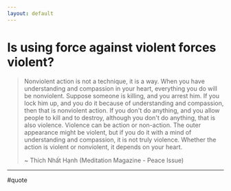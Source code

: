 ```yaml
---
layout: default
---
```

# Is using force against violent forces violent?


>Nonviolent action is not a technique, it is a way. When you have understanding and compassion in your heart, everything you do will be nonviolent. Suppose someone is killing, and you arrest him. If you lock him up, and you do it because of understanding and compassion, then that is nonviolent action. If you don't do anything, and you allow people to kill and to destroy, although you don't do anything, that is also violence. Violence can be action or non-action. The outer  appearance might be violent, but if you do it with a mind of understanding and compassion, it is not truly violence. Whether the action is violent or nonviolent, it depends on your heart.
>
>~ Thích Nhất Hạnh (Meditation Magazine - Peace Issue)


_____

#quote 

